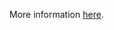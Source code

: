 More information [here](https://docs.prismacloud.io/en/enterprise-edition/policy-reference/aws-policies/aws-general-policies/ensure-backup-vault-is-encrypted-at-rest-using-kms-cmk).
